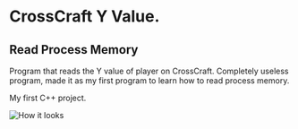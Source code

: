 # CrossCraft Y Value. 
## Read Process Memory

Program that reads the Y value of player on CrossCraft.
Completely useless program, made it as my first program to learn how to read process memory.

My first C++ project. 

![How it looks](https://github.com/ItsVirtuoso/Read-Process-Memory-CPP/blob/main/CrossCraft.png?raw=true)

